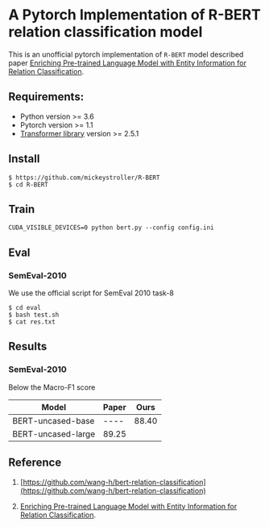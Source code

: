 # A Pytorch Implementation of R-BERT relation classification model

This is an unofficial pytorch implementation of `R-BERT` model described paper [Enriching Pre-trained Language Model with Entity Information for Relation Classification](https://arxiv.org/abs/1905.08284).


## Requirements:
 
- Python version >= 3.6
- Pytorch version >= 1.1
- [Transformer library](https://github.com/huggingface/transformers) version >= 2.5.1

## Install

```
$ https://github.com/mickeystroller/R-BERT
$ cd R-BERT
```

## Train

```
CUDA_VISIBLE_DEVICES=0 python bert.py --config config.ini
```

## Eval

### SemEval-2010

We use the official script for SemEval 2010 task-8

```
$ cd eval
$ bash test.sh
$ cat res.txt
```

## Results

### SemEval-2010

Below the Macro-F1 score

|        Model        |     Paper      |     Ours       |
| ------------------- | -------------- | -------------- |
| BERT-uncased-base   |     ----       |     88.40      |
| BERT-uncased-large  |     89.25      |                |


## Reference

1. [https://github.com/wang-h/bert-relation-classification](https://github.com/wang-h/bert-relation-classification)

2. [Enriching Pre-trained Language Model with Entity Information for Relation Classification](https://arxiv.org/abs/1905.08284).
